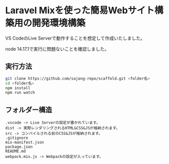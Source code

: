# Laravel Mixを使った簡易Webサイト構築用の開発環境構築

VS CodeのLive Serverで動作することを想定して作成いたしました。

node 14.17.1で実行に問題ないことを確認しました。

## 実行方法

```sh
git clone https://github.com/sajang-repo/scaffold.git <folder名>
cd <folder名>
npm install
npm run watch
```
## フォルダー構造

```
.vscode -> Live Serverの設定が書かれています。
dist -> 実際レンダリングされるHTML&CSS&JSが格納されます。
src -> コンパイルされる前のCSS&JSが格納されます。
.gitignore
mix-manifest.json
package.json
README.md
webpack.mix.js -> Webpackの設定が入っています。
```